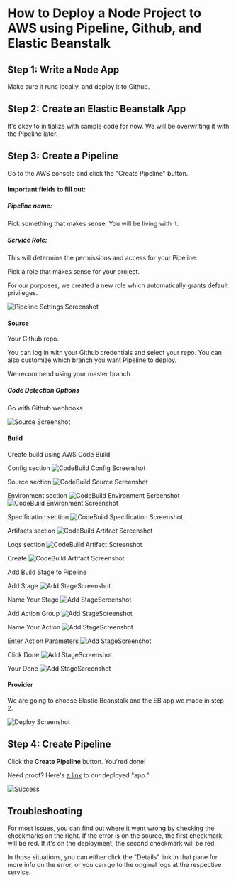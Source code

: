 # How to Deploy a Node Project to AWS using Pipeline, Github, and Elastic Beanstalk


## Step 1: Write a Node App

Make sure it runs locally, and deploy it to Github. 

## Step 2: Create an Elastic Beanstalk App

It's okay to initialize with sample code for now. We will be overwriting it with the Pipeline later. 

## Step 3: Create a Pipeline

Go to the AWS console and click the "Create Pipeline" button.  

#### Important fields to fill out:

##### Pipeline name:

Pick something that makes sense. You will be living with it.

##### Service Role:

This will determine the permissions and access for your Pipeline. 

Pick a role that makes sense for your project. 

For our purposes, we created a new role which automatically grants default privileges.

![Pipeline Settings Screenshot](./assets/Pipeline_Settings.png) 

#### Source 

Your Github repo. 

You can log in with your Github credentials and select your repo. You can also customize which branch you want 
Pipeline to deploy. 

We recommend using your master branch.

##### Code Detection Options

Go with Github webhooks. 

![Source Screenshot](assets/Add_Source.png)


#### Build

Create build using AWS Code Build

Config section
![CodeBuild Config Screenshot](assets/1-create-build-config.png)

Source section
![CodeBuild Source Screenshot](assets/2-create-build-source.png)

Environment section
![CodeBuild Environment Screenshot](assets/3a-create-build-env.png)
![CodeBuild Environment Screenshot](assets/3b-create-build-env.png)

Specification section
![CodeBuild Specification Screenshot](assets/3a-create-build-spec.png)

Artifacts section
![CodeBuild Artifact Screenshot](assets/3a-create-build-artifact.png)

Logs section
![CodeBuild Artifact Screenshot](assets/3a-create-build-logs.png)

Create
![CodeBuild Artifact Screenshot](assets/3a-create-build-create.png)

Add Build Stage to Pipeline

Add Stage
![Add StageScreenshot](assets/0-add-stage.png)

Name Your Stage
![Add StageScreenshot](assets/0a-add-stage.png)

Add Action Group
![Add StageScreenshot](assets/0b-add-action-group.png)

Name Your Action
![Add StageScreenshot](assets/0c-add-action.png)

Enter Action Parameters
![Add StageScreenshot](assets/0d-add-action.png)

Click Done
![Add StageScreenshot](assets/0e-add-action.png)

Your Done
![Add StageScreenshot](assets/0f-add-action.png)

#### Provider

We are going to choose Elastic Beanstalk and the EB app we made in step 2.

![Deploy Screenshot](assets/Deploy.png) 

## Step 4: Create Pipeline

Click the **Create Pipeline** button. You'red done!

Need proof? Here's [a link](http://mainnodepipeline-env.ptrkp2rcp6.us-west-2.elasticbeanstalk.com/) to our deployed "app."



![Success](./assets/Success.png)

## Troubleshooting

For most issues, you can find out where it went wrong by checking the checkmarks on the right. If the error is on the
 source, the first checkmark will be red. If it's on the deployment, the second checkmark will be red. 
 
 In those situations, you can either click the "Details" link in that pane for more info on the error, or you can go 
 to the original logs at the respective service. 



 



















